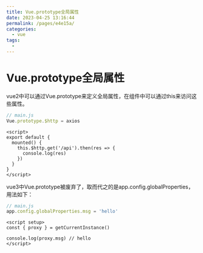 ```yaml
---
title: Vue.prototype全局属性
date: 2023-04-25 13:16:44
permalink: /pages/e4e15a/
categories:
  - vue
tags:
  - 
---
```

# Vue.prototype全局属性

vue2中可以通过Vue.prototype来定义全局属性，在组件中可以通过this来访问这些属性。

```js
// main.js
Vue.prototype.$http = axios
```

```vue
<script>
export default {
  mounted() {
    this.$http.get('/api').then(res => {
      console.log(res)
    })
  }
}
</script>
```


vue3中Vue.prototype被废弃了，取而代之的是app.config.globalProperties，用法如下：

```js
// main.js
app.config.globalProperties.msg = 'hello'
```

```vue
<script setup>
const { proxy } = getCurrentInstance()

console.log(proxy.msg) // hello
</script>
```